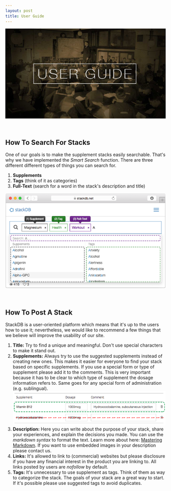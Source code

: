 ```yaml
---
layout: post
title: User Guide
---
```

![Privacy Header](/public/img/userguide.jpg)

&nbsp;

## How To Search For Stacks

One of our goals is to make the supplement stacks easily searchable. That's why we have implemented the *Smart Search* function. There are three different different types of things you can search for.

1. **Supplements**
1. **Tags** (think of it as categories)
1. **Full-Text** (search for a word in the stack's description and title)

![Search](/public/img/search.png)



&nbsp;

## How To Post A Stack

StackDB is a user-oriented platform which means that it's up to the users how to use it; nevertheless, we would like to recommend a few things that we believe will improve the usability of our site.

1. **Title:** Try to find a unique and meaningful. Don't use special characters to make it stand out. 
1. **Supplements:** Always try to use the suggested supplements instead of creating new ones. This makes it easier for everyone to find your stack based on specific supplements. If you use a special form or type of supplement please add it to the comments. This is very important because it has to be clear to which type of supplement the dosage information refers to. Same goes for any special form of administration (e.g. sublingual). ![Search](/public/img/supplement-ex.png)
1. **Description:** Here you can write about the purpose of your stack, share your experiences, and explain the decisions you made. You can use the *markdown syntax* to format the text. Learn more about here: [Mastering Markdown](https://guides.github.com/features/mastering-markdown/). If you want to use embedded images in your description please contact us.
1. **Links:** It's allowed to link to (commercial) websites but please disclosure if you have any financial interest in the product you are linking to. All links posted by users are *nofollow* by default. 
1. **Tags:** It's unnecessary to use supplement as tags. Think of them as way to categorize the stack. The goals of your stack are a great way to start. If it's possible please use suggested tags to avoid duplicates.
